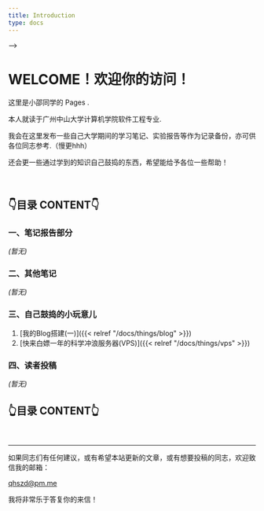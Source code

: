 ```yaml
---
title: Introduction
type: docs
---
```


<!-- # Acerbo datus maxime

{{< columns >}}
## Astris ipse furtiva

Est in vagis et Pittheus tu arge accipiter regia iram vocatur nurus. Omnes ut
olivae sensit **arma sorori** deducit, inesset **crudus**, ego vetuere aliis,
modo arsit? Utinam rapta fiducia valuere litora _adicit cursu_, ad facies

<---> -->

<!-- ## Suis quot vota

Ea _furtique_ risere fratres edidit terrae magis. Colla tam mihi tenebat:
miseram excita suadent es pecudes iam. Concilio _quam_ velatus posset ait quod
nunc! Fragosis suae dextra geruntur functus vulgata.
{{< /columns >}}


## Tempora nisi nunc

Lorem **markdownum** emicat gestu. Cannis sol pressit ducta. **Est** Idaei,
tremens ausim se tutaeque, illi ulnis hausit, sed, lumina cutem. Quae avis
sequens!

    var panel = ram_design;
    if (backup + system) {
        file.readPoint = network_native;
        sidebar_engine_device(cell_tftp_raster,
                dual_login_paper.adf_vci.application_reader_design(
                graphicsNvramCdma, lpi_footer_snmp, integer_model));
    }

## Locis suis novi cum suoque decidit eadem

Idmoniae ripis, at aves, ali missa adest, ut _et autem_, et ab? -->

# **WELCOME！欢迎你的访问！**

这里是小邵同学的 Pages .

本人就读于广州中山大学计算机学院软件工程专业.

我会在这里发布一些自己大学期间的学习笔记、实验报告等作为记录备份，亦可供各位同志参考.（慢更hhh）

还会更一些通过学到的知识自己鼓捣的东西，希望能给予各位一些帮助！

<br/>

## **👇目录 CONTENT👇**

### **一、笔记报告部分**

*(暂无)*

### **二、其他笔记**

*(暂无)*

### **三、自己鼓捣的小玩意儿**

1. [我的Blog搭建(一)]({{< relref "/docs/things/blog" >}})
2. [快来白嫖一年的科学冲浪服务器(VPS)]({{< relref "/docs/things/vps" >}})

### **四、读者投稿**

*(暂无)*

## **👆目录 CONTENT👆**

<br/>

---

如果同志们有任何建议，或有希望本站更新的文章，或有想要投稿的同志，欢迎致信我的邮箱：

<qhszd@pm.me>

我将非常乐于答复你的来信！